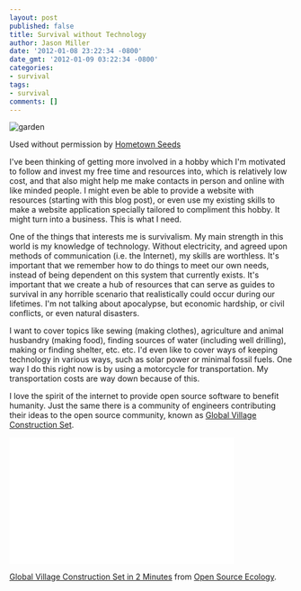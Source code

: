 ```yaml
---
layout: post
published: false
title: Survival without Technology
author: Jason Miller
date: '2012-01-08 23:22:34 -0800'
date_gmt: '2012-01-09 03:22:34 -0800'
categories:
- survival
tags:
- survival
comments: []
---
```


![garden]({{site.assets.url_prefix}}/images/posts/survival-garden.jpg "survival garden")

Used without permission by [Hometown Seeds](http://www.hometownseeds.com/survival-seeds-c-213/survival-seeds-peace-of-mind-for-your-family-p-35?zenid=bca328e42d30cec298d513c73af3c97d)

I've been thinking of getting more involved in a hobby which I'm motivated to
follow and invest my free time and resources into, which is relatively low cost,
and that also might help me make contacts in person and online with like minded
people. I might even be able to provide a website with resources (starting with
this blog post), or even use my existing skills to make a website application
specially tailored to compliment this hobby. It might turn into a business. This
is what I need.

One of the things that interests me is survivalism. My main strength in this
world is my knowledge of technology. Without electricity, and agreed upon
methods of communication (i.e. the Internet), my skills are worthless. It's
important that we remember how to do things to meet our own needs, instead of
being dependent on this system that currently exists. It's important that we
create a hub of resources that can serve as guides to survival in any horrible
scenario that realistically could occur during our lifetimes. I'm not talking
about apocalypse, but economic hardship, or civil conflicts, or even natural
disasters.

I want to cover topics like sewing (making clothes), agriculture and animal
husbandry (making food), finding sources of water (including well drilling),
making or finding shelter, etc. etc. I'd even like to cover ways of keeping
technology in various ways, such as solar power or minimal fossil fuels. One way
I do this right now is by using a motorcycle for transportation. My
transportation costs are way down because of this.

I love the spirit of the internet to provide open source software to benefit
humanity. Just the same there is a community of engineers contributing their
ideas to the open source community, known as [Global Village Construction
Set](http://opensourceecology.org/wiki/Global_Village_Construction_Set).

<iframe src="//player.vimeo.com/video/16106427?title=0&byline=0&portrait=0"
  width="400" height="225" frameborder="0" webkitAllowFullScreen
  mozallowfullscreen allowFullScreen></iframe>

[Global Village Construction Set in 2 Minutes](http://vimeo.com/16106427) from
[Open Source Ecology](http://vimeo.com/opensourceecology).
